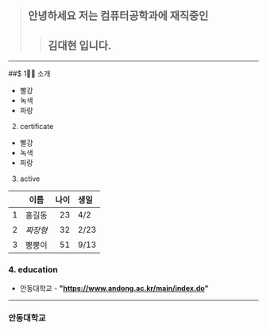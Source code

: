 > ## 안녕하세요 저는 컴퓨터공학과에 재직중인
>> ## 김대현 입니다.

<hr/>

##$ 1🙋‍♀️ 소개

* 빨강
* 녹색
* 파랑

2. certificate

* 빨강
* 녹색
* 파랑

3. active

| | 이름 | 나이 | 생일 |
| :-: | :-: | -: | :- |
| 1 | 홍길동 | 23 | 4/2 |
| 2 | *짜장형* | 32 | 2/23|
| 3 | 뿡뿡이 | 51 | 9/13 |

### 4. education

* 안동대학교 - **"https://www.andong.ac.kr/main/index.do"**

<hr/>

### 안동대학교
